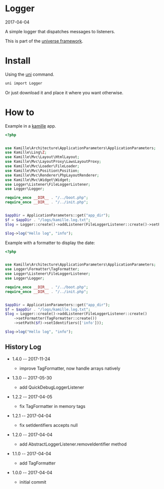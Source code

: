 Logger
===========
2017-04-04



A simple logger that dispatches messages to listeners.


This is part of the [universe framework](https://github.com/karayabin/universe-snapshot).


Install
==========
Using the [uni](https://github.com/lingtalfi/universe-naive-importer) command.
```bash
uni import Logger
```

Or just download it and place it where you want otherwise.


How to
==========

Example in a [kamille](https://github.com/lingtalfi/kamille) app.

```php
<?php


use Kamille\Architecture\ApplicationParameters\ApplicationParameters;
use Kamille\Ling\Z;
use Kamille\Mvc\Layout\HtmlLayout;
use Kamille\Mvc\LayoutProxy\LawsLayoutProxy;
use Kamille\Mvc\Loader\FileLoader;
use Kamille\Mvc\Position\Position;
use Kamille\Mvc\Renderer\PhpLayoutRenderer;
use Kamille\Mvc\Widget\Widget;
use Logger\Listener\FileLoggerListener;
use Logger\Logger;

require_once __DIR__ . "/../boot.php";
require_once __DIR__ . "/../init.php";


$appDir = ApplicationParameters::get("app_dir");
$f = $appDir . "/logs/kamille.log.txt";
$log = Logger::create()->addListener(FileLoggerListener::create()->setPath($f)->setIdentifiers(['info']));

$log->log("Hello log", "info");

```


Example with a formatter to display the date:


```php
<?php


use Kamille\Architecture\ApplicationParameters\ApplicationParameters;
use Logger\Formatter\TagFormatter;
use Logger\Listener\FileLoggerListener;
use Logger\Logger;

require_once __DIR__ . "/../boot.php";
require_once __DIR__ . "/../init.php";


$appDir = ApplicationParameters::get("app_dir");
$f = $appDir . "/logs/kamille.log.txt";
$log = Logger::create()->addListener(FileLoggerListener::create()
    ->setFormatter(TagFormatter::create())
    ->setPath($f)->setIdentifiers(['info']));

$log->log("Hello log", "info");

```





History Log
------------------
    
- 1.4.0 -- 2017-11-24

    - improve TagFormatter, now handle arrays natively
    
- 1.3.0 -- 2017-05-30

    - add QuickDebugLoggerListener
    
- 1.2.2 -- 2017-04-05

    - fix TagFormatter in memory tags
    
- 1.2.1 -- 2017-04-04

    - fix setIdentifiers accepts null
    
- 1.2.0 -- 2017-04-04

    - add AbstractLoggerListener.removeIdentifier method
    

- 1.1.0 -- 2017-04-04

    - add TagFormatter    
    
    
- 1.0.0 -- 2017-04-04

    - initial commit